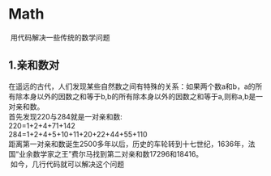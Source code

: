 # Math
  用代码解决一些传统的数学问题
## 1.亲和数对
  在遥远的古代，人们发现某些自然数之间有特殊的关系：如果两个数a和b，a的所有除本身以外的因数之和等于b,b的所有除本身以外的因数之和等于a,则称a,b是一对亲和数。<br>
  首先发现220与284就是一对亲和数:<br>
  220=1+2+4+71+142<br>
  284=1+2+4+5+10+11+20+22+44+55+110<br>
  距离第一对亲和数诞生2500多年以后，历史的车轮转到十七世纪，1636年，法国“业余数学家之王”费尔马找到第二对亲和数17296和18416。<br>
  如今，几行代码就可以解决这个问题<br>
